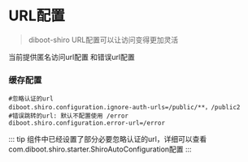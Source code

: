 # URL配置

> diboot-shiro URL配置可以让访问变得更加灵活

当前提供匿名访问url配置 和错误url配置

### 缓存配置
```properties
#忽略认证的url
diboot.shiro.configuration.ignore-auth-urls=/public/**，/public2
#错误跳转的url: 默认不配置使用 /error
diboot.shiro.configuration.error-url=/error
```

::: tip
组件中已经设置了部分必要忽略认证的url，详细可以查看com.diboot.shiro.starter.ShiroAutoConfiguration配置
:::